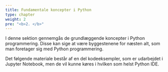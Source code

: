 ```yaml
---
title: Fundamentale koncepter i Python
type: chapter
weight: 2
pre: "<b>2. </b>"
---
```

I denne sektion gennemgås de grundlæggende koncepter i Python programmering. Disse kan sige at være byggestenene for næsten alt, som man foretager sig med Python programmering.

Det følgende materiale består af en del kodeeksempler, som er udarbejdet i Jupyter Notebook, men de vil kunne køres i hvilken som helst Python IDE.

